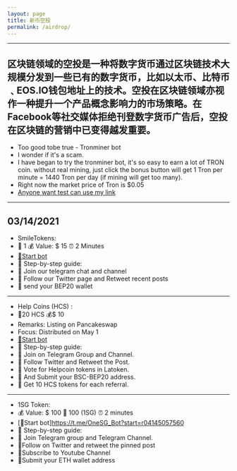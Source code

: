 ```yaml
---
layout: page
title: 新币空投
permalink: /airdrop/
---
```

---

区块链领域的空投是一种将数字货币通过区块链技术大规模分发到一些已有的数字货币，比如以太币、比特币﹑EOS.IO钱包地址上的技术。空投在区块链领域亦视作一种提升一个产品概念影响力的市场策略。在Facebook等社交媒体拒绝刊登数字货币广告后，空投在区块链的营销中已变得越发重要。
---
- Too good tobe true - Tronminer bot 
- I wonder if it's a scam.
- I have began to try the tronminer bot, it's so easy to earn a lot of TRON coin. without real mining, just click the bonus button will get 1 Tron per minute = 1440 Tron per day (if mining will get too many). 
- Right now the market price of Tron is $0.05
- [Anyone want test can use my link](https://t.me/tronminr_bot?start=04145057560)
---
03/14/2021
---
- SmileTokens: 
- 💸 1 💰 Value: $ 15     ⏰ 2 Minutes
- [🤖Start bot](https://t.me/smiletokensbot?start=r04145057560)
- 📖 Step-by-step guide:
- 🔹️ Join our telegram chat and channel
- 🔹️ Follow our Twitter page and Retweet recent posts
- 🔹️ send your BEP20 wallet
---
- Help Coins (HCS) :
- 💸20 HCS   💰$ 10
- Remarks: Listing on Pancakeswap
- Focus: Distributed on May 1
- [🤖Start bot](https://t.me/CatsSwapAirdropBot?start=1011404361)
- 📖 Step-by-step guide:
- 🔹 Join on Telegram Group and Channel.
- 🔹 Follow Twitter and Retweet the Post.
- 🔹 Vote for Helpcoin tokens in Latoken.
- 🔹 And Submit your BSC-BEP20 address.
- 🔹 Get 10 HCS tokens for each referral.
---
- 1SG Token:
- 💰 Value: $ 100 💸 100 (1SG) ⏰ 2 minutes
- [🤖Start bot]https://t.me/OneSG_Bot?start=r04145057560
- 📖 Step-by-step guide:
- 🔹 Join Telegram group and Telegram Channel.
- 🔹Follow on Twitter and retweet the pinned post
- 🔹Subscribe to Youtube Channel
- 🔹Submit your ETH wallet address
